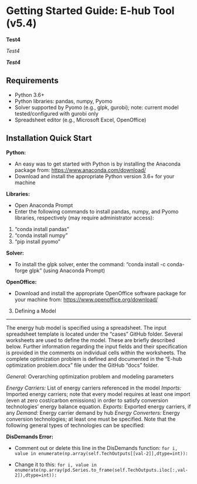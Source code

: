 Getting Started Guide: E-hub Tool (v5.4)
============


**Test4**

*Test4*

***Test4***

Requirements
------------

- Python 3.6+
- Python libraries: pandas, numpy, Pyomo
- Solver supported by Pyomo (e.g., glpk, gurobi); note: current model tested/configured with gurobi only
- Spreadsheet editor (e.g., Microsoft Excel, OpenOffice)


Installation Quick Start
---------------

**Python:**
-	An easy was to get started with Python is by installing the Anaconda package from: https://www.anaconda.com/download/
-	Download and install the appropriate Python version 3.6+ for your machine

**Libraries:**
-	Open Anaconda Prompt
-	Enter the following commands to install pandas, numpy, and Pyomo libraries, respectively (may require administrator access):
1.	“conda install pandas”
2.	“conda install numpy”
3.	“pip install pyomo”

**Solver:**
-	To install the glpk solver, enter the command: “conda install -c conda-forge glpk” (using Anaconda Prompt)

**OpenOffice:**
-	Download and install the appropriate OpenOffice software package for your machine from:  https://www.openoffice.org/download/ 



3.	Defining a Model
---------------

The energy hub model is specified using a spreadsheet. The input spreadsheet template is located under the “cases” GitHub folder. Several worksheets are used to define the model. These are briefly described below. Further information regarding the input fields and their specification is provided in the comments on individual cells within the worksheets.
The complete optimization problem is defined and documented in the “E-hub optimization problem.docx” file under the GitHub “docs” folder.

*General:* Overarching optimization problem and modeling parameters

*Energy Carriers:* List of energy carriers referenced in the model
*Imports:* Imported energy carriers; note that every model requires at least one import (even at zero cost/carbon emissions) in order to satisfy conversion technologies’ energy balance equation.
*Exports:* Exported energy carriers, if any
*Demand:* Energy carrier demand by hub
*Energy Converters:* Energy conversion technologies; at least one must be specified.  Note that the following general types of technologies can be specified:


**DisDemands Error:**

- Comment out or delete this line in the DisDemands function: `for i, value in enumerate(np.array(self.TechOutputs[[val-2]],dtype=int)):`

- Change it to this: `for i, value in enumerate(np.array(pd.Series.to_frame(self.TechOutputs.iloc[:,val-2]),dtype=int)):`
